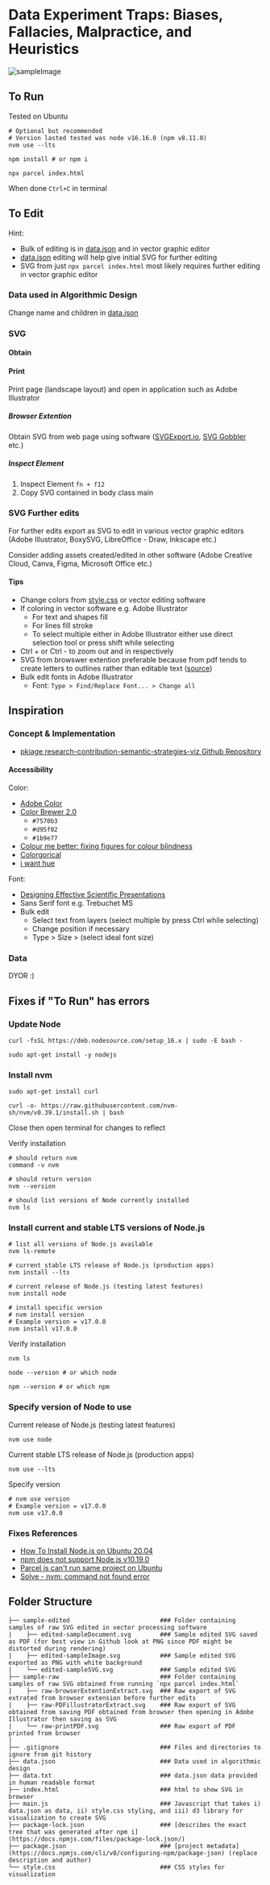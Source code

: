 # Data Experiment Traps: Biases, Fallacies, Malpractice, and Heuristics

![sampleImage](sample-edited/edited-sampleImage.png)

## To Run

Tested on Ubuntu

```shell
# Optional but recommended
# Version lasted tested was node v16.16.0 (npm v8.11.0)
nvm use --lts
```

```shell
npm install # or npm i
```

```
npx parcel index.html
```

When done `Ctrl+C` in terminal

## To Edit

Hint: 
- Bulk of editing is in [data.json](https://github.com/pkiage/research-contribution/blob/master/data.json) and in vector graphic editor
- [data.json](https://github.com/pkiage/research-contribution/blob/master/data.json) editing will help give initial SVG for further editing
- SVG from just `npx parcel index.html`  most likely requires further editing in vector graphic editor

### Data used in Algorithmic Design

Change name and children in [data.json](https://github.com/pkiage/research-contribution/blob/master/data.json)

### SVG

#### Obtain

#### Print

Print page (landscape layout) and open in application such as Adobe Illustrator

##### Browser Extention
Obtain SVG from web page using software ([SVGExport.io](https://svgexport.io/), [SVG Gobbler](https://github.com/rossmoody/svg-gobbler) etc.)

##### Inspect Element

1. Inspect Element `fn + f12`
2. Copy SVG contained in body class main

### SVG Further edits

For further edits export as SVG to edit in various vector graphic editors (Adobe Illustrator, BoxySVG, LibreOffice - Draw, Inkscape etc.)

Consider adding assets created/edited in other software (Adobe Creative Cloud, Canva, Figma, Microsoft Office etc.)

#### Tips

- Change colors from [style.css](https://github.com/pkiage/data-experiments-traps-viz/blob/master/style.css) or vector editing software
- If coloring in vector software e.g. Adobe Illustrator
    - For text and shapes fill 
    - For lines fill stroke
    - To select multiple either in Adobe Illustrator either use direct selection tool or press shift while selecting
- Ctrl + or Ctrl - to zoom out and in respectively
- SVG from browswer extention preferable because from pdf tends to create letters to outlines rather than editable text ([source](https://community.adobe.com/t5/illustrator-discussions/imported-svg-but-can-t-change-text/td-p/12739931))
- Bulk edit fonts in Adobe Illustrator
    - Font: `Type > Find/Replace Font... > Change all`

## Inspiration

### Concept & Implementation

- [pkiage research-contribution-semantic-strategies-viz Github Repository](https://github.com/pkiage/research-contribution-semantic-strategies-viz)


#### Accessibility

Color:
- [Adobe Color](https://color.adobe.com/create/color-accessibility)
- [Color Brewer 2.0](https://colorbrewer2.org/#type=qualitative&scheme=Dark2&n=3)
    - `#7570b3`
    - `#d95f02`
    - `#1b9e77`
- [Colour me better: fixing figures for colour blindness](https://www.nature.com/articles/d41586-021-02696-z)
- [Colorgorical](http://vrl.cs.brown.edu/color)
- [i want hue](https://medialab.github.io/iwanthue/)

Font:
- [Designing Effective Scientific Presentations](https://www.ibiology.org/professional-development/scientific-presentations/)
- Sans Serif font e.g. Trebuchet MS
- Bulk edit
    - Select text from layers (select multiple by press Ctrl while selecting)
    - Change position if necessary
    - Type > Size > (select ideal font size)

### Data

DYOR :)

## Fixes if "To Run" has errors

### Update Node

```shell
curl -fsSL https://deb.nodesource.com/setup_16.x | sudo -E bash -

sudo apt-get install -y nodejs
```

### Install nvm

```shell
sudo apt-get install curl

curl -o- https://raw.githubusercontent.com/nvm-sh/nvm/v0.39.1/install.sh | bash
```

Close then open terminal for changes to reflect

Verify installation

```shell
# should return nvm
command -v nvm

# should return version
nvm --version

# should list versions of Node currently installed
nvm ls
```

### Install current and stable LTS versions of Node.js

```shell
# list all versions of Node.js available
nvm ls-remote
```

```shell
# current stable LTS release of Node.js (production apps)
nvm install --lts

# current release of Node.js (testing latest features)
nvm install node

# install specific version
# nvm install version
# Example version = v17.0.0
nvm install v17.0.0
```

Verify installation

```shell
nvm ls

node --version # or which node

npm --version # or which npm
```

### Specify version of Node to use

Current release of Node.js (testing latest features)

```shell
nvm use node
```

Current stable LTS release of Node.js (production apps)

```shell
nvm use --lts
```

Specify version

```shell
# nvm use version
# Example version = v17.0.0
nvm use v17.0.0
```

### Fixes References

- [How To Install Node.js on Ubuntu 20.04](https://www.digitalocean.com/community/tutorials/how-to-install-node-js-on-ubuntu-20-04)
- [npm does not support Node.js v10.19.0](https://askubuntu.com/questions/1382565/npm-does-not-support-node-js-v10-19-0)
- [Parcel js can't run same project on Ubuntu](https://stackoverflow.com/questions/68801380/parcel-js-cant-run-same-project-on-ubuntu)
- [Solve - nvm: command not found error](https://bobbyhadz.com/blog/nvm-command-not-found)

## Folder Structure

```folder-structure 
├── sample-edited                         ### Folder containing samples of raw SVG edited in vector processing software
|    ├── edited-sampleDocument.svg        ### Sample edited SVG saved as PDF (for best view in Github look at PNG since PDF might be distorted during rendering)
|    ├── edited-sampleImage.svg           ### Sample edited SVG exported as PNG with white background
|    └── edited-sampleSVG.svg             ### Sample edited SVG
├── sample-raw                            ### Folder containing samples of raw SVG obtained from running `npx parcel index.html`
|    ├── raw-browserExtentionExtract.svg  ### Raw export of SVG extrated from browser extension before further edits
|    ├── raw-PDFillustratorExtract.svg    ### Raw export of SVG obtained from saving PDF obtained from browser then opening in Adobe Illustrator then saving as SVG
|    └── raw-printPDF.svg                 ### Raw export of PDF printed from browser
|
├── .gitignore                            ### Files and directories to ignore from git history
├── data.json                             ### Data used in algorithmic design
├── data.txt                              ### data.json data provided in human readable format
├── index.html                            ### html to show SVG in browser
├── main.js                               ### Javascript that takes i) data.json as data, ii) style.css styling, and iii) d3 library for visualization to create SVG
├── package-lock.json                     ### [describes the exact tree that was generated after npm i](https://docs.npmjs.com/files/package-lock.json/)
├── package.json                          ### [project metadata](https://docs.npmjs.com/cli/v8/configuring-npm/package-json) (replace description and author)
└── style.css                             ### CSS styles for visualization
```
